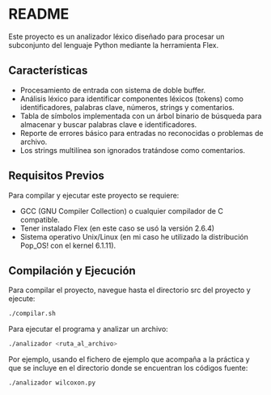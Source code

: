 # README

Este proyecto es un analizador léxico diseñado para procesar un subconjunto del lenguaje Python mediante la herramienta Flex.

## Características

- Procesamiento de entrada con sistema de doble buffer.
- Análisis léxico para identificar componentes léxicos (tokens) como identificadores, palabras clave, números, strings y comentarios.
- Tabla de símbolos implementada con un árbol binario de búsqueda para almacenar y buscar palabras clave e identificadores.
- Reporte de errores básico para entradas no reconocidas o problemas de archivo.
- Los strings multilínea son ignorados tratándose como comentarios.

## Requisitos Previos

Para compilar y ejecutar este proyecto se requiere:

- GCC (GNU Compiler Collection) o cualquier compilador de C compatible.
- Tener instalado Flex (en este caso se usó la versión 2.6.4)
- Sistema operativo Unix/Linux (en mi caso he utilizado la distribución Pop_OS! con el kernel 6.1.11).

## Compilación y Ejecución

Para compilar el proyecto, navegue hasta el directorio src del proyecto y ejecute:

```bash
./compilar.sh
```

Para ejecutar el programa y analizar un archivo:

```bash
./analizador <ruta_al_archivo>
```

Por ejemplo, usando el fichero de ejemplo que acompaña a la práctica y que se incluye en el directorio donde se encuentran los códigos fuente:

```bash
./analizador wilcoxon.py
```
